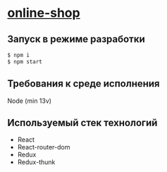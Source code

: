 # [online-shop](https://online-shop-v1-hlntbal35.vercel.app/)

## Запуск в режиме разработки

```sh
$ npm i  
$ npm start
```

## Требования к среде исполнения
Node (min 13v) <br />

## Используемый стек технологий

* React 
* React-router-dom
* Redux
* Redux-thunk


